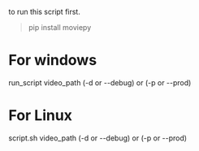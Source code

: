 to run this script first.
>pip install moviepy

# For windows
run_script video_path (-d or --debug) or (-p or --prod)<br/>
# For Linux
script.sh video_path (-d or --debug) or (-p or --prod)